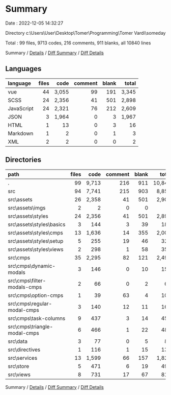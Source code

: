# Summary

Date : 2022-12-05 14:32:27

Directory c:\\Users\\User\\Desktop\\Tomer\\Programming\\Tomer Vardi\\someday

Total : 99 files,  9713 codes, 216 comments, 911 blanks, all 10840 lines

Summary / [Details](details.md) / [Diff Summary](diff.md) / [Diff Details](diff-details.md)

## Languages
| language | files | code | comment | blank | total |
| :--- | ---: | ---: | ---: | ---: | ---: |
| vue | 44 | 3,055 | 99 | 191 | 3,345 |
| SCSS | 24 | 2,356 | 41 | 501 | 2,898 |
| JavaScript | 24 | 2,321 | 76 | 212 | 2,609 |
| JSON | 3 | 1,964 | 0 | 3 | 1,967 |
| HTML | 1 | 13 | 0 | 3 | 16 |
| Markdown | 1 | 2 | 0 | 1 | 3 |
| XML | 2 | 2 | 0 | 0 | 2 |

## Directories
| path | files | code | comment | blank | total |
| :--- | ---: | ---: | ---: | ---: | ---: |
| . | 99 | 9,713 | 216 | 911 | 10,840 |
| src | 94 | 7,741 | 215 | 903 | 8,859 |
| src\\assets | 26 | 2,358 | 41 | 501 | 2,900 |
| src\\assets\\imgs | 2 | 2 | 0 | 0 | 2 |
| src\\assets\\styles | 24 | 2,356 | 41 | 501 | 2,898 |
| src\\assets\\styles\\basics | 3 | 144 | 3 | 39 | 186 |
| src\\assets\\styles\\cmps | 13 | 1,636 | 14 | 355 | 2,005 |
| src\\assets\\styles\\setup | 5 | 255 | 19 | 46 | 320 |
| src\\assets\\styles\\views | 2 | 298 | 1 | 58 | 357 |
| src\\cmps | 35 | 2,295 | 82 | 121 | 2,498 |
| src\\cmps\\dynamic-modals | 3 | 146 | 0 | 10 | 156 |
| src\\cmps\\filter-modals-cmps | 2 | 66 | 0 | 2 | 68 |
| src\\cmps\\option-cmps | 1 | 39 | 63 | 4 | 106 |
| src\\cmps\\regular-modal-cmps | 3 | 140 | 12 | 11 | 163 |
| src\\cmps\\task-columns | 9 | 437 | 3 | 14 | 454 |
| src\\cmps\\triangle-modal-cmps | 6 | 466 | 1 | 22 | 489 |
| src\\data | 3 | 77 | 0 | 5 | 82 |
| src\\directives | 1 | 116 | 1 | 15 | 132 |
| src\\services | 13 | 1,599 | 66 | 157 | 1,822 |
| src\\store | 5 | 471 | 6 | 19 | 496 |
| src\\views | 8 | 731 | 17 | 67 | 815 |

Summary / [Details](details.md) / [Diff Summary](diff.md) / [Diff Details](diff-details.md)